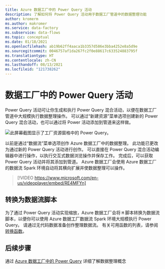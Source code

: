 ```yaml
---
title: Azure 数据工厂中的 Power Query 活动
description: 了解如何将 Power Query 活动用于数据工厂管道中的数据整理功能
author: kromerm
ms.author: makromer
ms.service: data-factory
ms.subservice: data-flows
ms.topic: conceptual
ms.date: 01/18/2021
ms.openlocfilehash: ab19b62ff4aaca1b3357d586e3bba4252e8a5d9e
ms.sourcegitcommit: 0046757af1da267fc2f0e88617c633524883795f
ms.translationtype: HT
ms.contentlocale: zh-CN
ms.lasthandoff: 08/13/2021
ms.locfileid: "121738262"
---
```

# <a name="power-query-activity-in-data-factory"></a>数据工厂中的 Power Query 活动

Power Query 活动可让你生成和执行 Power Query 混合活动，以便在数据工厂管道中大规模执行数据整理操作。 可以通过“新建资源”菜单选项创建新的 Power Query 混合活动，也可以通过将 Power 活动添加到管道来这样做。

![此屏幕截图显示了工厂资源窗格中的 Power Query。](media/data-flow/power-query-wrangling.png)

以前是通过“数据流”菜单选项创作 Azure 数据工厂中的数据整理。 此功能已更改为通过新的 Power Query 活动进行创作。 可以直接在 Power Query 混合活动编辑器中进行操作，以执行交互式数据浏览操作并保存工作。 完成后，可以获取 Power Query 活动并将其添加到管道。 Azure 数据工厂会使用 Azure 数据工厂的数据流 Spark 环境自动将其横向扩展并使数据整理可以操作。

> [!VIDEO https://www.microsoft.com/en-us/videoplayer/embed/RE4MFYn]

## <a name="translation-to-data-flow-script"></a>转换为数据流脚本

为了通过 Power Query 活动实现缩放，Azure 数据工厂会将 ```M``` 脚本转换为数据流脚本，以便你可以使用 Azure 数据工厂数据流 Spark 环境大规模执行 Power Query。 请通过无代码数据准备创作整理数据流。 有关可用函数的列表，请参阅[转换函数](wrangling-functions.md)。

## <a name="next-steps"></a>后续步骤

通过 [Azure 数据工厂中的 Power Query](wrangling-tutorial.md) 详细了解数据整理概念
